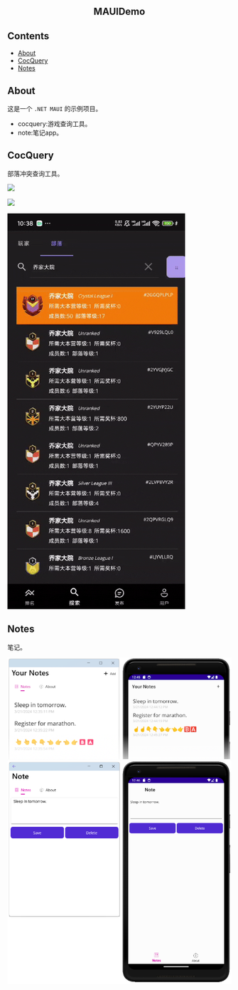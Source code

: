 <p align="center">
  <h2 align="center">MAUIDemo</h2>
</p>

## Contents
- [About](#about)
- [CocQuery](#cocquery)
- [Notes](#notes)

## About
这是一个 `.NET MAUI` 的示例项目。
- cocquery:游戏查询工具。
- note:笔记app。

## CocQuery 
部落冲突查询工具。    

![](https://github.com/probieLuo/MAUIDemo/blob/main/resources/0845eb72cf5d58d20cae52c41beb1834.gif)  

![](https://github.com/probieLuo/MAUIDemo/blob/main/resources/7be95c131b5e5460150cb4d12b568042.gif)  

![](https://github.com/probieLuo/MAUIDemo/blob/main/resources/f002fcbfdcd321720edce5c169d2a3da.gif)  

## Notes
笔记。  

![](https://github.com/probieLuo/MAUIDemo/blob/main/resources/final-notelist-small.png)  
![](https://github.com/probieLuo/MAUIDemo/blob/main/resources/final-note.png)
